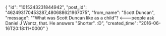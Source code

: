  {
   "id": "1015243231844942",
   "post_id": "462493170453287_480688621967075",
   "from_name": "Scott Duncan",
   "message": "\"What was Scott Duncan like as a child\"? <---people ask Daniel J Wentz, that. He answers \"Shorter\". :D",
   "created_time": "2016-06-16T20:18:11+0000"
 }
